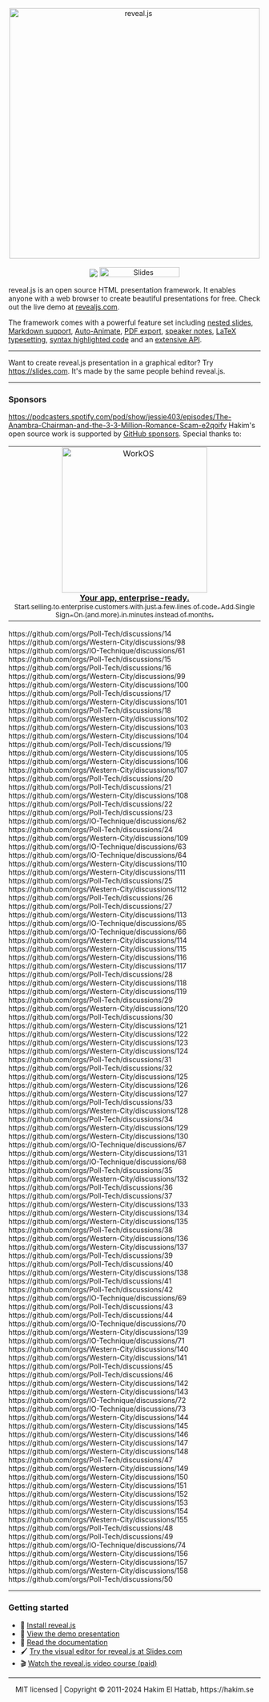 <p align="center">
  <a href="https://revealjs.com">
  <img src="https://hakim-static.s3.amazonaws.com/reveal-js/logo/v1/reveal-black-text-sticker.png" alt="reveal.js" width="500">
  </a>
  <br><br>
  <a href="https://github.com/hakimel/reveal.js/actions"><img src="https://github.com/hakimel/reveal.js/workflows/tests/badge.svg"></a>
  <a href="https://slides.com/"><img src="https://s3.amazonaws.com/static.slid.es/images/slides-github-banner-320x40.png?1" alt="Slides" width="160" height="20"></a>
</p>

reveal.js is an open source HTML presentation framework. It enables anyone with a web browser to create beautiful presentations for free. Check out the live demo at [revealjs.com](https://revealjs.com/).

The framework comes with a powerful feature set including [nested slides](https://revealjs.com/vertical-slides/), [Markdown support](https://revealjs.com/markdown/), [Auto-Animate](https://revealjs.com/auto-animate/), [PDF export](https://revealjs.com/pdf-export/), [speaker notes](https://revealjs.com/speaker-view/), [LaTeX typesetting](https://revealjs.com/math/), [syntax highlighted code](https://revealjs.com/code/) and an [extensive API](https://revealjs.com/api/).

---

Want to create reveal.js presentation in a graphical editor? Try <https://slides.com>. It's made by the same people behind reveal.js.

---

### Sponsors
https://podcasters.spotify.com/pod/show/jessie403/episodes/The-Anambra-Chairman-and-the-3-3-Million-Romance-Scam-e2qoifv
Hakim's open source work is supported by <a href="https://github.com/sponsors/hakimel">GitHub sponsors</a>. Special thanks to:
<div align="center">
  <table>
    <td align="center">
      <a href="https://workos.com/?utm_campaign=github_repo&utm_medium=referral&utm_content=revealjs&utm_source=github">
        <div>
          <img src="https://user-images.githubusercontent.com/629429/151508669-efb4c3b3-8fe3-45eb-8e47-e9510b5f0af1.svg" width="290" alt="WorkOS">
        </div>
        <b>Your app, enterprise-ready.</b>
        <div>
          <sub>Start selling to enterprise customers with just a few lines of code. Add Single Sign-On (and more) in minutes instead of months.</sup>
        </div>
      </a>
    </td>
  </table>
</div>
https://github.com/orgs/Poll-Tech/discussions/14
https://github.com/orgs/Western-City/discussions/98
https://github.com/orgs/IO-Technique/discussions/61
https://github.com/orgs/Poll-Tech/discussions/15
https://github.com/orgs/Poll-Tech/discussions/16
https://github.com/orgs/Western-City/discussions/99
https://github.com/orgs/Western-City/discussions/100
https://github.com/orgs/Poll-Tech/discussions/17
https://github.com/orgs/Western-City/discussions/101
https://github.com/orgs/Poll-Tech/discussions/18
https://github.com/orgs/Western-City/discussions/102
https://github.com/orgs/Western-City/discussions/103
https://github.com/orgs/Western-City/discussions/104
https://github.com/orgs/Poll-Tech/discussions/19
https://github.com/orgs/Western-City/discussions/105
https://github.com/orgs/Western-City/discussions/106
https://github.com/orgs/Western-City/discussions/107
https://github.com/orgs/Poll-Tech/discussions/20
https://github.com/orgs/Poll-Tech/discussions/21
https://github.com/orgs/Western-City/discussions/108
https://github.com/orgs/Poll-Tech/discussions/22
https://github.com/orgs/Poll-Tech/discussions/23
https://github.com/orgs/IO-Technique/discussions/62
https://github.com/orgs/Poll-Tech/discussions/24
https://github.com/orgs/Western-City/discussions/109
https://github.com/orgs/IO-Technique/discussions/63
https://github.com/orgs/IO-Technique/discussions/64
https://github.com/orgs/Western-City/discussions/110
https://github.com/orgs/Western-City/discussions/111
https://github.com/orgs/Poll-Tech/discussions/25
https://github.com/orgs/Western-City/discussions/112
https://github.com/orgs/Poll-Tech/discussions/26
https://github.com/orgs/Poll-Tech/discussions/27
https://github.com/orgs/Western-City/discussions/113
https://github.com/orgs/IO-Technique/discussions/65
https://github.com/orgs/IO-Technique/discussions/66
https://github.com/orgs/Western-City/discussions/114
https://github.com/orgs/Western-City/discussions/115
https://github.com/orgs/Western-City/discussions/116
https://github.com/orgs/Western-City/discussions/117
https://github.com/orgs/Poll-Tech/discussions/28
https://github.com/orgs/Western-City/discussions/118
https://github.com/orgs/Western-City/discussions/119
https://github.com/orgs/Poll-Tech/discussions/29
https://github.com/orgs/Western-City/discussions/120
https://github.com/orgs/Poll-Tech/discussions/30
https://github.com/orgs/Western-City/discussions/121
https://github.com/orgs/Western-City/discussions/122
https://github.com/orgs/Western-City/discussions/123
https://github.com/orgs/Western-City/discussions/124
https://github.com/orgs/Poll-Tech/discussions/31
https://github.com/orgs/Poll-Tech/discussions/32
https://github.com/orgs/Western-City/discussions/125
https://github.com/orgs/Western-City/discussions/126
https://github.com/orgs/Western-City/discussions/127
https://github.com/orgs/Poll-Tech/discussions/33
https://github.com/orgs/Western-City/discussions/128
https://github.com/orgs/Poll-Tech/discussions/34
https://github.com/orgs/Western-City/discussions/129
https://github.com/orgs/Western-City/discussions/130
https://github.com/orgs/IO-Technique/discussions/67
https://github.com/orgs/Western-City/discussions/131
https://github.com/orgs/IO-Technique/discussions/68
https://github.com/orgs/Poll-Tech/discussions/35
https://github.com/orgs/Western-City/discussions/132
https://github.com/orgs/Poll-Tech/discussions/36
https://github.com/orgs/Poll-Tech/discussions/37
https://github.com/orgs/Western-City/discussions/133
https://github.com/orgs/Western-City/discussions/134
https://github.com/orgs/Western-City/discussions/135
https://github.com/orgs/Poll-Tech/discussions/38
https://github.com/orgs/Western-City/discussions/136
https://github.com/orgs/Western-City/discussions/137
https://github.com/orgs/Poll-Tech/discussions/39
https://github.com/orgs/Poll-Tech/discussions/40
https://github.com/orgs/Western-City/discussions/138
https://github.com/orgs/Poll-Tech/discussions/41
https://github.com/orgs/Poll-Tech/discussions/42
https://github.com/orgs/IO-Technique/discussions/69
https://github.com/orgs/Poll-Tech/discussions/43
https://github.com/orgs/Poll-Tech/discussions/44
https://github.com/orgs/IO-Technique/discussions/70
https://github.com/orgs/Western-City/discussions/139
https://github.com/orgs/IO-Technique/discussions/71
https://github.com/orgs/Western-City/discussions/140
https://github.com/orgs/Western-City/discussions/141
https://github.com/orgs/Poll-Tech/discussions/45
https://github.com/orgs/Poll-Tech/discussions/46
https://github.com/orgs/Western-City/discussions/142
https://github.com/orgs/Western-City/discussions/143
https://github.com/orgs/IO-Technique/discussions/72
https://github.com/orgs/IO-Technique/discussions/73
https://github.com/orgs/Western-City/discussions/144
https://github.com/orgs/Western-City/discussions/145
https://github.com/orgs/Western-City/discussions/146
https://github.com/orgs/Western-City/discussions/147
https://github.com/orgs/Western-City/discussions/148
https://github.com/orgs/Poll-Tech/discussions/47
https://github.com/orgs/Western-City/discussions/149
https://github.com/orgs/Western-City/discussions/150
https://github.com/orgs/Western-City/discussions/151
https://github.com/orgs/Western-City/discussions/152
https://github.com/orgs/Western-City/discussions/153
https://github.com/orgs/Western-City/discussions/154
https://github.com/orgs/Western-City/discussions/155
https://github.com/orgs/Poll-Tech/discussions/48
https://github.com/orgs/Poll-Tech/discussions/49
https://github.com/orgs/IO-Technique/discussions/74
https://github.com/orgs/Western-City/discussions/156
https://github.com/orgs/Western-City/discussions/157
https://github.com/orgs/Western-City/discussions/158
https://github.com/orgs/Poll-Tech/discussions/50

---

### Getting started
- 🚀 [Install reveal.js](https://revealjs.com/installation)
- 👀 [View the demo presentation](https://revealjs.com/demo)
- 📖 [Read the documentation](https://revealjs.com/markup/)
- 🖌 [Try the visual editor for reveal.js at Slides.com](https://slides.com/)
- 🎬 [Watch the reveal.js video course (paid)](https://revealjs.com/course)

--- 
<div align="center">
  MIT licensed | Copyright © 2011-2024 Hakim El Hattab, https://hakim.se
</div>
